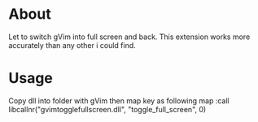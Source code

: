 # About

Let to switch gVim into full screen and back.
This extension works more accurately than any other i could find.

# Usage
Copy dll into folder with gVim then map key as following
map <F11> :call libcallnr("gvimtogglefullscreen.dll", "toggle_full_screen", 0)<CR><ESC>




